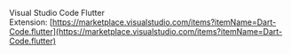 Visual Studio Code Flutter Extension: [https://marketplace.visualstudio.com/items?itemName=Dart-Code.flutter](https://marketplace.visualstudio.com/items?itemName=Dart-Code.flutter)